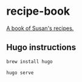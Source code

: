 # recipe-book

[A book of Susan's recipes.](http://trammell.github.io/recipe-book/)

## Hugo instructions

```sh
brew install hugo
```

```sh
hugo serve
```
